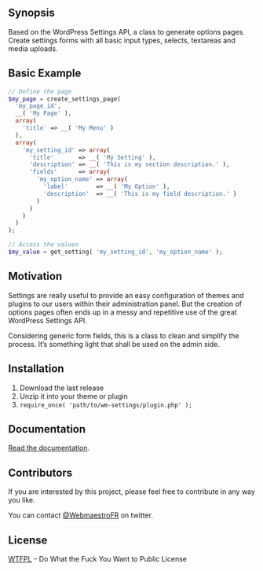 ## Synopsis

Based on the WordPress Settings API, a class to generate options pages. Create settings forms with all basic input types, selects, textareas and media uploads.

## Basic Example

```php
// Define the page
$my_page = create_settings_page(
  'my_page_id',
  __( 'My Page' ),
  array(
    'title' => __( 'My Menu' )
  ),
  array(
    'my_setting_id' => array(
      'title'       => __( 'My Setting' ),
      'description' => __( 'This is my section description.' ),
      'fields'      => array(
        'my_option_name' => array(
          'label'        => __( 'My Option' ),
          'description'  => __( 'This is my field description.' )
        )
      )
    )
  )
);

// Access the values
$my_value = get_setting( 'my_setting_id', 'my_option_name' );
```

## Motivation

Settings are really useful to provide an easy configuration of themes and plugins to our users within their administration panel. But the creation of options pages often ends up in a messy and repetitive use of the great WordPress Settings API.

Considering generic form fields, this is a class to clean and simplify the process. It’s something light that shall be used on the admin side.

## Installation

1. Download the last release
2. Unzip it into your theme or plugin
3. `require_once( 'path/to/wm-settings/plugin.php' );`

## Documentation

[Read the documentation](http://webmaestro.fr/wordpress-settings-api-options-pages/#wm-settings-doc).

## Contributors

If you are interested by this project, please feel free to contribute in any way you like.

You can contact [@WebmaestroFR](https://twitter.com/WebmaestroFR) on twitter.

## License

[WTFPL](http://www.wtfpl.net/) – Do What the Fuck You Want to Public License
